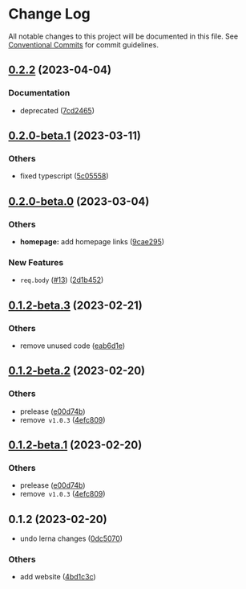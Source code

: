 # Change Log

All notable changes to this project will be documented in this file.
See [Conventional Commits](https://conventionalcommits.org) for commit guidelines.

## [0.2.2](https://github.com/do4ng/prext/compare/sard.js@0.2.0-beta.1...sard.js@0.2.2) (2023-04-04)


### Documentation

* deprecated ([7cd2465](https://github.com/do4ng/prext/commit/7cd2465da964baa2bfe89cd53a77d2f2b77c1c8e))



## [0.2.0-beta.1](https://github.com/do4ng/prext/compare/sard.js@0.2.0-beta.0...sard.js@0.2.0-beta.1) (2023-03-11)


### Others

* fixed typescript ([5c05558](https://github.com/do4ng/prext/commit/5c0555833c8ef862ec171da07865105ec8f0dec8))



## [0.2.0-beta.0](https://github.com/do4ng/prext/compare/sard.js@0.1.2-beta.3...sard.js@0.2.0-beta.0) (2023-03-04)


### Others

* **homepage:** add homepage links ([9cae295](https://github.com/do4ng/prext/commit/9cae295c2153a267a4e57a5588235d8d4c507833))


### New Features

* `req.body` ([#13](https://github.com/do4ng/prext/issues/13)) ([2d1b452](https://github.com/do4ng/prext/commit/2d1b45245216858193232c9ab699334781ca7125))



## [0.1.2-beta.3](https://github.com/do4ng/prext/compare/sard.js@0.1.2-beta.2...sard.js@0.1.2-beta.3) (2023-02-21)


### Others

* remove unused code ([eab6d1e](https://github.com/do4ng/prext/commit/eab6d1e43471b4fb1ebabeb021b0e3478bdad26d))



## [0.1.2-beta.2](https://github.com/do4ng/prext/compare/sard.js@0.1.2...sard.js@0.1.2-beta.2) (2023-02-20)


### Others

* prelease ([e00d74b](https://github.com/do4ng/prext/commit/e00d74bcaa5eca141f30867ae2ad6b77b10b8313))
* remove` v1.0.3` ([4efc809](https://github.com/do4ng/prext/commit/4efc80918752d3b4f276b700f4a4254c75d79d2d))



## [0.1.2-beta.1](https://github.com/do4ng/prext/compare/sard.js@0.1.2...sard.js@0.1.2-beta.1) (2023-02-20)


### Others

* prelease ([e00d74b](https://github.com/do4ng/prext/commit/e00d74bcaa5eca141f30867ae2ad6b77b10b8313))
* remove` v1.0.3` ([4efc809](https://github.com/do4ng/prext/commit/4efc80918752d3b4f276b700f4a4254c75d79d2d))




## 0.1.2 (2023-02-20)

- undo lerna changes ([0dc5070](https://github.com/do4ng/prext/commit/0dc50708ed449435b01a8ccbc112b9b0816fb48b))

### Others

- add website ([4bd1c3c](https://github.com/do4ng/prext/commit/4bd1c3c18cd31c4525ebfd34e5d9f810c0523bd6))
